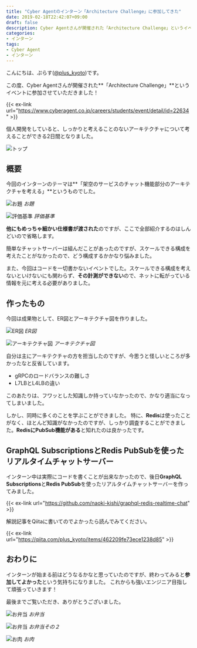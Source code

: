 ```yaml
---
title: "Cyber Agentのインターン「Architecture Challenge」に参加してきた"
date: 2019-02-18T22:42:07+09:00
draft: false
description: Cyber Agentさんが開催された「Architecture Challenge」というイベントに参加し、アーキテクチャについて学んできました。
categories:
- インターン
tags:
- Cyber Agent
- インターン
---
```


こんにちは、ぷらす([@plus_kyoto](https://twitter.com/plus_kyoto))です。

この度、Cyber Agentさんが開催された**「Architecture Challenge」**というイベントに参加させていただきました！

{{< ex-link url="https://www.cyberagent.co.jp/careers/students/event/detail/id=22634" >}}


個人開発をしていると、しっかりと考えることのないアーキテクチャについて考えることができる2日間となりました。

<!--more-->

![トップ](./top.jpg)

## 概要
今回のインターンのテーマは**「架空のサービスのチャット機能部分のアーキテクチャを考える」**というものでした。

![お題](./theme.png)
_お題_

![評価基準](./review.png)
_評価基準_

**他にもめっちゃ細かい仕様書が渡された**のですが、ここで全部紹介するのはしんどいので省略します。

簡単なチャットサーバーは組んだことがあったのですが、スケールできる構成を考えたことがなかったので、どう構成するかかなり悩みました。

また、今回はコードを一切書かないイベントでした。スケールできる構成を考えないといけないにも関わらず、**その計測ができない**ので、ネットに転がっている情報を元に考える必要がありました。

## 作ったもの
今回は成果物として、ER図とアーキテクチャ図を作りました。

![ER図](./er.png)
_ER図_

![アーキテクチャ図](./architecture.jpg)
_アーキテクチャ図_

自分は主にアーキテクチャの方を担当したのですが、今思うと怪しいところが多かったなと反省しています。

- gRPCのロードバランスの難しさ
- L7LBとL4LBの違い

このあたりは、フワッとした知識しか持っていなかったので、かなり適当になってしまいました。

しかし、同時に多くのことを学ぶことができました。
特に、**Redis**は使ったことがなく、ほとんど知識がなかったのですが、しっかり調査することができました。**RedisにPubSub機能がある**と知れたのは良かったです。

## GraphQL SubscriptionsとRedis PubSubを使ったリアルタイムチャットサーバー

インターン中は実際にコードを書くことが出来なかったので、後日**GraphQL Subscriptions**と**Redis PubSub**を使ったリアルタイムチャットサーバーを作ってみました。


{{< ex-link url="https://github.com/naoki-kishi/graphql-redis-realtime-chat" >}}

解説記事をQiitaに書いてのでよかったら読んでみてください。

{{< ex-link url="https://qiita.com/plus_kyoto/items/462209fe73ece1238d85" >}}

## おわりに

インターンが始まる前はどうなるかなと思っていたのですが、終わってみると**参加してよかった**という気持ちになりました。
これからも強いエンジニア目指して頑張っていきます！

最後までご覧いただき、ありがとうございました。

![お弁当](./lunch-1.jpg)
_お弁当_

![お弁当](./lunch-2.jpg)
_お弁当その２_


![お肉](./niku.jpg)
_お肉_
